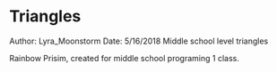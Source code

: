 # Triangles
Author: Lyra_Moonstorm
Date: 5/16/2018
Middle school level triangles

Rainbow Prisim, created for middle school programing 1 class. 
